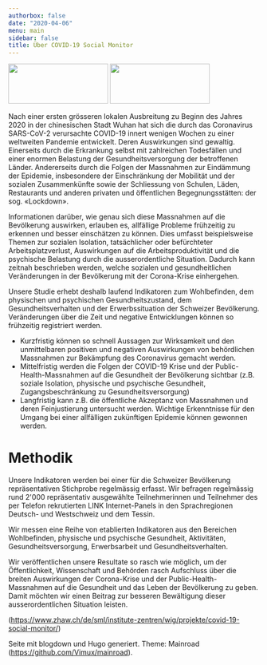 ```yaml
---
authorbox: false
date: "2020-04-06"
menu: main
sidebar: false
title: Über COVID-19 Social Monitor
---
```


<img src="/./about_files/logo_ZHAW.jpg" alt="" width="200px" height="80px"/>

<img src="/./about_files/logo_UZH.jpeg" alt="" width="200px" height="80px"/>

Nach einer ersten grösseren lokalen Ausbreitung zu Beginn des Jahres 2020 in der chinesischen Stadt Wuhan hat sich die durch das Coronavirus SARS-CoV-2 verursachte COVID-19 innert wenigen Wochen zu einer weltweiten Pandemie entwickelt. Deren Auswirkungen sind gewaltig. Einerseits durch die Erkrankung selbst mit zahlreichen Todesfällen und einer enormen Belastung der Gesundheitsversorgung der betroffenen Länder. Andererseits durch die Folgen der Massnahmen zur Eindämmung der Epidemie, insbesondere der Einschränkung der Mobilität und der sozialen Zusammenkünfte sowie der Schliessung von Schulen, Läden, Restaurants und anderen privaten und öffentlichen Begegnungsstätten: der sog. «Lockdown».

Informationen darüber, wie genau sich diese Massnahmen auf die Bevölkerung auswirken, erlauben es, allfällige Probleme frühzeitig zu erkennen und besser einschätzen zu können. Dies umfasst beispielsweise Themen zur sozialen Isolation, tatsächlicher oder befürchteter Arbeitsplatzverlust, Auswirkungen auf die Arbeitsproduktivität und die psychische Belastung durch die ausserordentliche Situation. Dadurch kann zeitnah beschrieben werden, welche sozialen und gesundheitlichen Veränderungen in der Bevölkerung mit der Corona-Krise einhergehen.

Unsere Studie erhebt deshalb laufend Indikatoren zum Wohlbefinden, dem physischen und psychischen Gesundheitszustand, dem Gesundheitsverhalten und der Erwerbssituation der Schweizer Bevölkerung. Veränderungen über die Zeit und negative Entwicklungen können so frühzeitig registriert werden.

- Kurzfristig können so schnell Aussagen zur Wirksamkeit und den unmittelbaren positiven und negativen Auswirkungen von behördlichen Massnahmen zur Bekämpfung des Coronavirus gemacht werden.
- Mittelfristig werden die Folgen der COVID-19 Krise und der Public-Health-Massnahmen auf die Gesundheit der Bevölkerung sichtbar (z.B. soziale Isolation, physische und psychische Gesundheit, Zugangsbeschränkung zu Gesundheitsversorgung)
- Langfristig kann z.B. die öffentliche Akzeptanz von Massnahmen und deren Feinjustierung untersucht werden. Wichtige Erkenntnisse für den Umgang bei einer allfälligen zukünftigen Epidemie können gewonnen werden.

# Methodik

Unsere Indikatoren werden bei einer für die Schweizer Bevölkerung repräsentativen Stichprobe regelmässig erfasst. Wir befragen regelmässig rund 2'000 repräsentativ ausgewählte Teilnehmerinnen und Teilnehmer des per Telefon rekrutierten LINK Internet-Panels in den Sprachregionen Deutsch- und Westschweiz und dem Tessin.

Wir messen eine Reihe von etablierten Indikatoren aus den Bereichen Wohlbefinden, physische und psychische Gesundheit, Aktivitäten, Gesundheitsversorgung, Erwerbsarbeit und Gesundheitsverhalten.

Wir veröffentlichen unsere Resultate so rasch wie möglich, um der Öffentlichkeit, Wissenschaft und Behörden rasch Aufschluss über die breiten Auswirkungen der Corona-Krise und der Public-Health-Massnahmen auf die Gesundheit und das Leben der Bevölkerung zu geben. Damit möchten wir einen Beitrag zur besseren Bewältigung dieser ausserordentlichen Situation leisten.

(https://www.zhaw.ch/de/sml/institute-zentren/wig/projekte/covid-19-social-monitor/)


Seite mit blogdown und Hugo generiert. Theme: Mainroad (https://github.com/Vimux/mainroad).